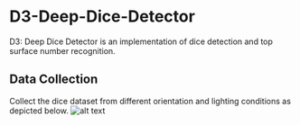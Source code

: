 # D3-Deep-Dice-Detector
D3: Deep Dice Detector is an implementation of dice detection and top surface number recognition.

## Data Collection

Collect the dice dataset from different orientation and lighting conditions as depicted below.
![alt text](/home/harsh/Documents/Masters/sem2/CV/term_project/Videos/D3-Deep-Dice-Detector/images/2018-10-08@13-38-29.png)
